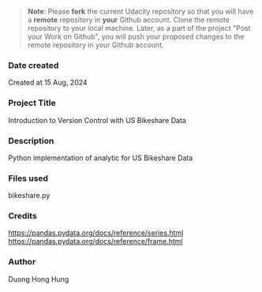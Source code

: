 >**Note**: Please **fork** the current Udacity repository so that you will have a **remote** repository in **your** Github account. Clone the remote repository to your local machine. Later, as a part of the project "Post your Work on Github", you will push your proposed changes to the remote repository in your Github account.

### Date created
Created at 15 Aug, 2024

### Project Title
Introduction to Version Control with US Bikeshare Data

### Description
Python implementation of analytic for US Bikeshare Data

### Files used
bikeshare.py

### Credits
https://pandas.pydata.org/docs/reference/series.html  
https://pandas.pydata.org/docs/reference/frame.html

### Author
Duong Hong Hung
